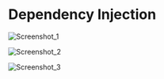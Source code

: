 # Dependency Injection

![Screenshot_1](https://github.com/user-attachments/assets/3005c144-1138-4478-a36b-067052eed8d0)

![Screenshot_2](https://github.com/user-attachments/assets/631f0e00-c017-47a2-b159-a1dd54d0f0d4)

![Screenshot_3](https://github.com/user-attachments/assets/9d8e8c2b-e18a-48ad-940c-2573676359d9)
